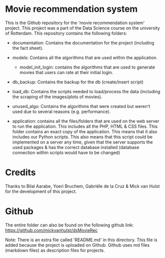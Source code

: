 # Movie recommendation system
This is the Github repository for the 'movie recommendation system' project. This project was a part of the Data Science course on the university of Rotterdam. 
This repository contains the following folders:

- documentation: Contains the documentation for the project (including the fact sheet).

- models: Contains all the algorithms that are used within the application.
    - model_init_login: contains the algorithms that are used to generate movies that users can rate at their initial login.

- db_backup: Contains the backup for the db (create/insert script)

- load_db: Contains the scripts needed to load/process the data (including the scraping of the images/plots of movies).

- unused_algo: Contains the algorithms that were created but weren't
used due to several reasons (e.g. performance).

- application: contains all the files/folders that are used on the web server to run the application. This includes all the PHP, HTML & CSS files. This folder
contains an exact copy of the application. This means that it also includes our
Python scripts. This also means that this script could be implemented on a server any time, given that the server supports the used packages & has the correct database installed (database connection within scripts would have to be
changed)

# Credits
Thanks to Bilal Aarabe, Yoeri Bruchem, Gabriële de la Cruz & Mick van Hulst for the development of this project. 

# Github
The entire folder can also be found on the following github link: https://github.com/mickvanhulst/dsMovieRec


Note: There is an extra file called 'README.md' in this directory. This file is added because the project is uploaded on Github. Github uses md files (markdown files) as description files for projects.